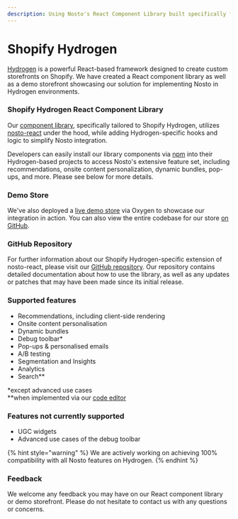 ```yaml
---
description: Using Nosto's React Component Library built specifically for Shopify Hydrogen
---
```


# Shopify Hydrogen

[Hydrogen](https://hydrogen.shopify.dev) is a powerful React-based framework designed to create custom storefronts on Shopify. We have created a React component library as well as a demo storefront showcasing our solution for implementing Nosto in Hydrogen environments.

### Shopify Hydrogen React Component Library

Our [component library](https://github.com/Nosto/shopify-hydrogen), specifically tailored to Shopify Hydrogen, utilizes [nosto-react](https://github.com/Nosto/nosto-react) under the hood, while adding Hydrogen-specific hooks and logic to simplify Nosto integration.

Developers can easily install our library components via [npm](https://www.npmjs.com/package/@nosto/shopify-hydrogen) into their Hydrogen-based projects to access Nosto's extensive feature set, including recommendations, onsite content personalization, dynamic bundles, pop-ups, and more. Please see below for more details.

### Demo Store

We've also deployed a [live demo store](https://shopify-hydrogen-demo.nosto.com/) via Oxygen to showcase our integration in action. You can also view the entire codebase for our store [on GitHub](https://github.com/Nosto/shopify-hydrogen-demo).

### GitHub Repository

For further information about our Shopify Hydrogen-specific extension of nosto-react, please visit our [GitHub repository](https://github.com/Nosto/shopify-hydrogen). Our repository contains detailed documentation about how to use the library, as well as any updates or patches that may have been made since its initial release.

### Supported features

* Recommendations, including client-side rendering
* Onsite content personalisation
* Dynamic bundles
* Debug toolbar\*
* Pop-ups & personalised emails
* A/B testing
* Segmentation and Insights&#x20;
* Analytics
* Search\*\*

\*except advanced use cases\
\*\*when implemented via our [code editor](https://app.gitbook.com/s/-M4IGuGLvRTou2pTniuH/implementing-nosto/getting-started-with-nosto-search)

### Features not currently supported

* UGC widgets
* Advanced use cases of the debug toolbar

{% hint style="warning" %}
We are actively working on achieving 100% compatibility with all Nosto features on Hydrogen.
{% endhint %}

### Feedback

We welcome any feedback you may have on our React component library or demo storefront. Please do not hesitate to contact us with any questions or concerns.
